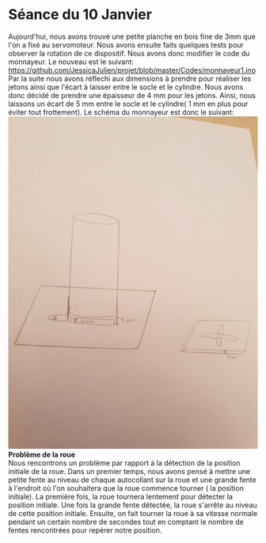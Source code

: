 # Séance du 10 Janvier
Aujourd'hui, nous avons trouvé une petite planche en bois fine de 3mm que l'on a fixé au servomoteur. Nous avons ensuite faits quelques tests pour observer la rotation de ce dispositif.
Nous avons donc modifier le code du monnayeur. Le nouveau est le suivant: https://github.com/JessicaJulien/projet/blob/master/Codes/monnayeur1.ino
Par la suite nous avons réflechi aux dimensions à prendre pour réaliser les jetons ainsi que l'écart à laisser entre le socle et le cylindre.
Nous avons donc décidé de prendre une épaisseur de 4 mm pour les jetons. Ainsi, nous laissons un écart de 5 mm entre le socle et le cylindre( 1 mm en plus pour éviter tout frottement).
Le schéma du monnayeur est donc le suivant:
![alt text](https://github.com/JessicaJulien/projet/blob/master/Documentation/NouveauMonnayeur.jpg)
<strong> Problème de la roue </strong> <br/>
Nous rencontrons un problème par rapport à la détection de la position initiale de la roue.
Dans un premier temps, nous avons pensé à mettre une petite fente au niveau de chaque autocollant sur la roue et une grande fente à l'endroit où l'on souhaitera que la roue commence  tourner ( la position initiale).
La première fois, la roue tournera lentement pour détecter la position initiale. Une fois la grande fente détectée, la roue s'arrête au niveau de cette position initiale. Ensuite, on fait tourner la roue à sa vitesse normale pendant un certain nombre de secondes tout en comptant le nombre de fentes rencontrées pour repérer notre position.
